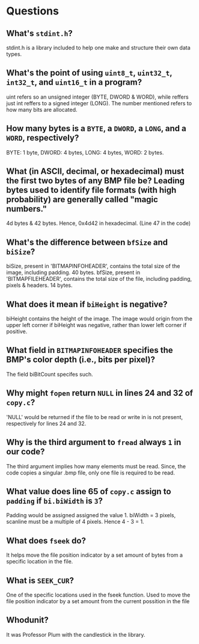 # Questions

## What's `stdint.h`?

stdint.h is a library included to help one make and structure their own data types.

## What's the point of using `uint8_t`, `uint32_t`, `int32_t`, and `uint16_t` in a program?

uint refers so an unsigned integer (BYTE, DWORD & WORD), while reffers just int reffers to a signed integer (LONG).
The number mentioned refers to how many bits are allocated.

## How many bytes is a `BYTE`, a `DWORD`, a `LONG`, and a `WORD`, respectively?

BYTE: 1 byte, DWORD: 4 bytes, LONG: 4 bytes, WORD: 2 bytes.

## What (in ASCII, decimal, or hexadecimal) must the first two bytes of any BMP file be? Leading bytes used to identify file formats (with high probability) are generally called "magic numbers."

4d bytes & 42 bytes. Hence, 0x4d42 in hexadecimal. (Line 47 in the code)

## What's the difference between `bfSize` and `biSize`?

biSize, present in 'BITMAPINFOHEADER', contains the total size of the image, including padding. 40 bytes.
bfSize, present in 'BITMAPFILEHEADER', contains the total size of the file, including padding, pixels & headers. 14 bytes.

## What does it mean if `biHeight` is negative?

biHeight contains the height of the image.
The image would origin from the upper left corner if biHeight was negative, rather than lower left corner if positive.

## What field in `BITMAPINFOHEADER` specifies the BMP's color depth (i.e., bits per pixel)?

The field biBitCount specifes such.

## Why might `fopen` return `NULL` in lines 24 and 32 of `copy.c`?

'NULL' would be returned if the file to be read or write in is not present, respectively for lines 24 and 32.

## Why is the third argument to `fread` always `1` in our code?

The third argument implies how many elements must be read.
Since, the code copies a singular .bmp file, only one file is required to be read.

## What value does line 65 of `copy.c` assign to `padding` if `bi.biWidth` is `3`?

Padding would be assigned assigned the value 1.
biWidth = 3 pixels, scanline must be a multiple of 4 pixels. Hence 4 - 3 = 1.

## What does `fseek` do?

It helps move the file position indicator by a set amount of bytes from a specific location in the file.

## What is `SEEK_CUR`?

One of the specific locations used in the fseek function.
Used to move the file position indicator by a set amount from the current possition in the file

## Whodunit?

It was Professor Plum with the candlestick in the library.
